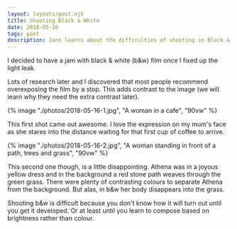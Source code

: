 ```yaml
---
layout: layouts/post.njk
title: Shooting Black & White
date: 2018-05-16
tags: post
description: Jono learns about the difficulties of shooting in Black & White
---
```


I decided to have a jam with black & white (b&w) film once I fixed up the light leak.

Lots of research later and I discovered that most people recommend overexposing the film by a stop. This adds contrast to the image (we will learn why they need the extra contrast later). 

{% image "./photos/2018-05-16-1.jpg", "A woman in a cafe", "90vw" %}

This first shot came out awesome. I love the expression on my mum's face as she stares into the distance waiting for that first cup of coffee to arrive.

{% image "./photos/2018-05-16-2.jpg", "A woman standing in front of a path, trees and grass", "90vw" %}

This second one though, is a little disappointing. Athena was in a joyous yellow dress and in the background a red stone path weaves through the green grass. There were plenty of contrasting colours to separate Athena from the background. But alas, in b&w her body disappears into the grass.

Shooting b&w is difficult because you don't know how it will turn out until you get it developed. Or at least until you learn to compose based on brightness rather than colour.
